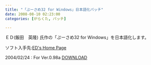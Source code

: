 ```yaml
---
title: "「ぷーさめ32 for Windows」日本語化パッチ"
date: 2008-08-10 02:23:00
categories: [がらくた, パッチ]

---
```


ＥＤ(飯田　英隆) 氏作の「ぷーさめ32 for Windows」を日本語化します。
	  
ソフト入手先:[ED's Home Page][1] 

 [1]: http://homepage3.nifty.com/edshp/

2004/02/24
: For Ver.0.98a <a href="/files/jp_pusame098_r1.lzh">DOWNLOAD</a>
